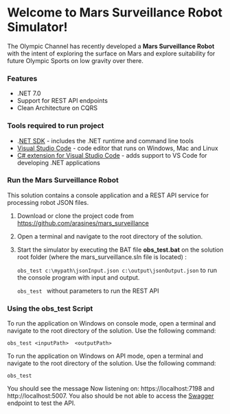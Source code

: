 # Welcome to Mars Surveillance Robot Simulator!
The Olympic Channel has recently developed a **Mars Surveillance Robot** with the intent of exploring the surface on Mars and explore suitability for future Olympic Sports on low gravity over there.

### Features

- .NET 7.0
- Support for REST API endpoints
- Clean Architecture on CQRS


### Tools required to run project

- .[NET SDK](https://dotnet.microsoft.com/en-us/download "NET SDK") - includes the .NET runtime and command line tools
- [Visual Studio Code](https://code.visualstudio.com/ "Visual Studio Code") - code editor that runs on Windows, Mac and Linux
- [C# extension for Visual Studio Code](https://marketplace.visualstudio.com/items?itemName=ms-dotnettools.csharp "C# extension for Visual Studio Code") - adds support to VS Code for developing .NET applications

###  Run the Mars Surveillance Robot 
This solution contains a console application and a REST API service for processing robot JSON files.
1. Download or clone the project code from https://github.com/arasines/mars_surveillance

2.  Open a terminal and navigate to the root directory of the solution.
3.  Start the simulator by executing the BAT file **obs_test.bat** on the solution root folder  (where the mars_surveillance.sln file is located) :

	`obs_test c:\mypath\jsonInput.json c:\output\jsonOutput.json`
	to run the console program with input and output.

	`obs_test `
	without parameters to run the REST API

### Using the obs_test Script
To run the application on Windows on console mode, open a terminal and navigate to the root directory of the solution. Use the following command: 

`obs_test <inputPath>  <outputPath>`

To run the application on Windows on API mode, open a terminal and navigate to the root directory of the solution. Use the following command: 

`obs_test `

 You should see the message Now listening on: https://localhost:7198 and http://localhost:5007.  You also should be not able to access the [Swagger](https://localhost:7198/swagger/index.html "Swagger") endpoint to test the API.
